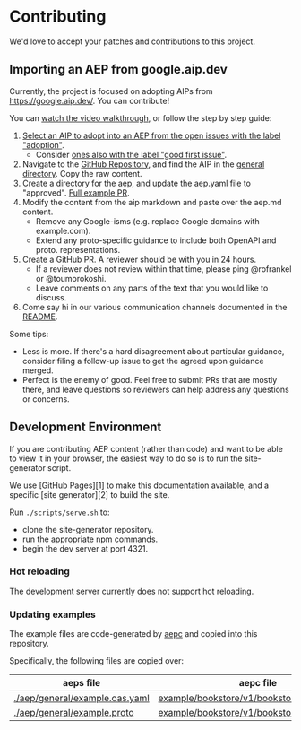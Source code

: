 # Contributing

We'd love to accept your patches and contributions to this project.

## Importing an AEP from google.aip.dev

Currently, the project is focused on adopting AIPs from
https://google.aip.dev/. You can contribute!

You can
[watch the video walkthrough](https://drive.google.com/file/d/1hCBxfTJPINVUpTLnzccJy4pFXZhQQMd3/view?usp=sharing),
or follow the step by step guide:

1. [Select an AIP to adopt into an AEP from the open issues with the label "adoption"](https://github.com/aep-dev/aep.dev/labels/adoption).
   - Consider
     [ones also with the label "good first issue"](https://github.com/aep-dev/aep.dev/issues?q=is%3Aopen+label%3A%22good+first+issue%22+label%3Aadoption).
1. Navigate to the
   [GitHub Repository](https://github.com/aip-dev/google.aip.dev), and find the
   AIP in the
   [general directory](https://github.com/aip-dev/google.aip.dev/tree/master/aip/general).
   Copy the raw content.
1. Create a directory for the aep, and update the aep.yaml file to "approved".
   [Full example PR](https://github.com/aep-dev/aep.dev/pull/77/files).
1. Modify the content from the aip markdown and paste over the aep.md content.
   - Remove any Google-isms (e.g. replace Google domains with example.com).
   - Extend any proto-specific guidance to include both OpenAPI and proto.
     representations.
1. Create a GitHub PR. A reviewer should be with you in 24 hours.
   - If a reviewer does not review within that time, please ping @rofrankel or
     @toumorokoshi.
   - Leave comments on any parts of the text that you would like to discuss.
1. Come say hi in our various communication channels documented in the
   [README](README.md#learn-and-connect).

Some tips:

- Less is more. If there's a hard disagreement about particular guidance,
  consider filing a follow-up issue to get the agreed upon guidance merged.
- Perfect is the enemy of good. Feel free to submit PRs that are mostly there,
  and leave questions so reviewers can help address any questions or concerns.

## Development Environment

If you are contributing AEP content (rather than code) and want to be able to
view it in your browser, the easiest way to do so is to run the site-generator
script.

We use [GitHub Pages][1] to make this documentation available, and a specific
[site generator][2] to build the site.

Run `./scripts/serve.sh` to:

- clone the site-generator repository.
- run the appropriate npm commands.
- begin the dev server at port 4321.

### Hot reloading

The development server currently does not support hot reloading.

### Updating examples

The example files are code-generated by [aepc](https://github.com/aep-dev/aepc)
and copied into this repository.

Specifically, the following files are copied over:

| aeps file                                                        | aepc file                                                                                                                            |
| ---------------------------------------------------------------- | ------------------------------------------------------------------------------------------------------------------------------------ |
| [./aep/general/example.oas.yaml](./aep/general/example.oas.yaml) | [example/bookstore/v1/bookstore_openapi.json](https://github.com/aep-dev/aepc/blob/main/example/bookstore/v1/bookstore_openapi.json) |
| [./aep/general/example.proto](./aep/general/example.proto)       | [example/bookstore/v1/bookstore.proto](https://github.com/aep-dev/aepc/blob/main/example/bookstore/v1/bookstore.proto)               |
